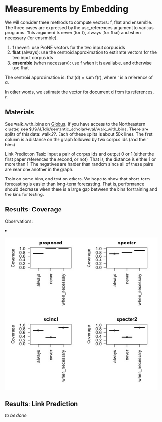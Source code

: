 # Measurements by Embedding

We will consider three methods to compute vectors: f, fhat and ensemble.  The three cases are expressed by
the use_references argument to various programs.  This argument is never (for f), always (for fhat)
and when necessary (for ensemble).

<ol>
<li><b>f</b> (never): use ProNE vectors for the two input corpus ids</li>
<li><b>fhat</b> (always): use the centroid approximation to estiamte vectors for the two input corpus ids</li>
<li><b>ensemble</b> (when necessary): use f when it is available, and otherwise use fhat</li>
</ol>

The centroid approximation is: fhat(d) = sum f(r), where r is a reference of d.
<p>
In other words, we estimate the vector for document d from its references, r.

<h2>Materials</h2>

See walk_with_bins on <a href="https://app.globus.org/file-manager?origin_id=1ef9019c-eac0-11ed-9ba9-c9bb788c490e&origin_path=%2F~%2Fsemantic_scholar%2Feval%2F">Globus</a>.  If you have access to the Northeastern cluster, see $JSALTdir/semantic_scholar/eval/walk_with_bins.
There are splits of this data: walk.??.  Each of these splits is about 50k lines.  The first column is a distance
on the graph followed by two corpus ids (and their bins).
<p>
Link Prediction Task: input a pair of corpus ids and output 0 or 1 (either the first paper references the second, or not).  That is, the distance
is either 1 or more than 1.  The negatives are harder than random since all of these pairs are near one another in the graph.
<p>
Train on some bins,
and test on others.  We hope to show that short-term forecasting is easier than long-term forecasting.
That is, performance should decrease when there is a large gap between the bins for training and the bins for testing.

<h2>Results: Coverage</h2>

<p>
Observations:
<li>
<p>

<img src="coverage_by_embedding.jpg" alt="Coverage by Embdedding" width="600" />

<h2>Results: Link Prediction</h2>

<i>to be done</i>